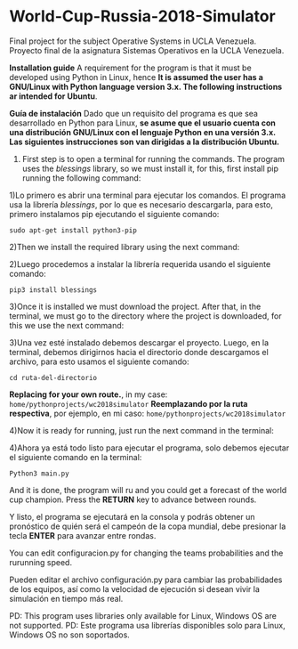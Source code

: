 # World-Cup-Russia-2018-Simulator
Final project for the subject Operative Systems in UCLA Venezuela.
Proyecto final de la asignatura Sistemas Operativos en la UCLA Venezuela.

**Installation guide**
A requirement for the program is that it must be developed using Python in Linux, hence **It is assumed the user has a
GNU/Linux with Python language version 3.x. The following instructions ar intended for Ubuntu**.

**Guía de instalación**
Dado que un requisito del programa es que sea desarrollado en Python para Linux, **se asume que el usuario cuenta con una distribución GNU/Linux con el lenguaje Python en una versión 3.x. Las siguientes instrucciones son van dirigidas a la distribución Ubuntu.**

1) First step is to open a terminal for running the commands. The program uses the *blessings* library, so we must install it,
for this, first install pip running the following command:

1)Lo primero es abrir una terminal para ejecutar los comandos. El programa usa la librería *blessings*, por lo que es necesario descargarla, para esto, primero instalamos pip ejecutando el siguiente comando:

  `sudo apt-get install python3-pip`

2)Then we install the required library using the next command:

2)Luego procedemos a instalar la librería requerida usando el siguiente comando:

  `pip3 install blessings`

3)Once it is installed we must download the project. After that, in the terminal, we must go to the directory where the
project is downloaded, for this we use the next command:

3)Una vez esté instalado debemos descargar el proyecto. Luego, en la terminal, debemos dirigirnos hacia el directorio donde descargamos el archivo, para esto usamos el siguiente comando:

  `cd ruta-del-directorio`

**Replacing for your own route.**, in my case: `home/pythonprojects/wc2018simulator`
**Reemplazando por la ruta respectiva**, por ejemplo, en mi caso: `home/pythonprojects/wc2018simulator`

4)Now it is ready for running,  just run the next command in the terminal:

4)Ahora ya está todo listo para ejecutar el programa, solo debemos ejecutar el siguiente comando en la terminal:

  `Python3 main.py`

And it is done,  the program will ru and you could get a forecast of the world cup champion. Press the **RETURN** key to 
advance between rounds.

Y listo, el programa se ejecutará en la consola y podrás obtener un pronóstico de quién será el campeón de la copa mundial, debe presionar la tecla **ENTER** para avanzar entre rondas.


You can edit configuracion.py for changing the teams probabilities and the rurunning speed.

Pueden editar el archivo configuración.py para cambiar las probabilidades de los equipos, así como la velocidad de ejecución 
si desean vivir la simulación en tiempo más real. 

PD: This program uses libraries only available for Linux, Windows OS are not supported. 
PD: Este programa usa librerías disponibles solo para Linux, Windows OS no son soportados. 
